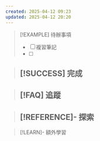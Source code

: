 ```yaml
---
created: 2025-04-12 09:23
updated: 2025-04-12 20:20
---
```

> [!EXAMPLE] 待辦事項
>  - [ ] 複習筆記
>  - [ ] 

> [!SUCCESS] 完成
>- 

> [!FAQ] 追蹤
>  - 

> [!REFERENCE]- 探索
> - 

> [!LEARN]- 額外學習

